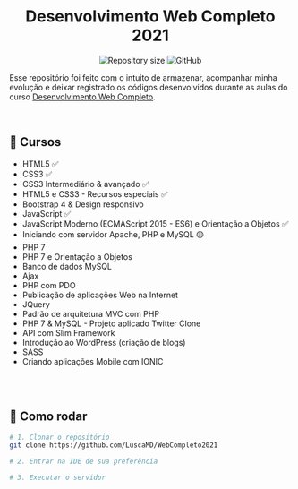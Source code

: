 <h1 align="center">Desenvolvimento Web Completo 2021</h1>

<!-- Mudar de acordo com o projeto -->
<p align="center">
  <img alt="Repository size" src="https://img.shields.io/github/repo-size/LuscaMD/WebCompleto2021.svg">
  <img alt="GitHub" src="https://img.shields.io/github/license/LuscaMD/WebCompleto2021.svg">
</p>

<!-- Descrição -->
<p>
    Esse repositório foi feito com o intuito de armazenar, acompanhar minha evolução e deixar registrado os códigos desenvolvidos durante as aulas do curso <a href="https://www.udemy.com/course/web-completo/">Desenvolvimento Web Completo</a>.
</p>
<br>

<!-- Imagem ou GIF da tela do projeto 
<p>
    Gif mostrando o efeito:
</p>
<p align="center">
    <img src="resources/readme.gif">
</p>
<br>

## 📝 Cursos: 

- Poder adicionar e remover as tecnologias a ser aprendida
- Poder marcar tecnologias como aprendida
- Não pode adicionar um tecnologia vazia
<br>
-->
## 🚀 Cursos

- HTML5 ✅
- CSS3 ✅
- CSS3 Intermediário & avançado ✅
- HTML5 e CSS3 - Recursos especiais ✅
- Bootstrap 4 & Design responsivo
- JavaScript ✅
- JavaScript Moderno (ECMAScript 2015 - ES6) e Orientação a Objetos ✅
- Iniciando com servidor Apache, PHP e MySQL 🟡
- PHP 7 
- PHP 7 e Orientação a Objetos
- Banco de dados MySQL
- Ajax
- PHP com PDO
- Publicação de aplicações Web na Internet
- JQuery
- Padrão de arquitetura MVC com PHP
- PHP 7 & MySQL - Projeto aplicado Twitter Clone
- API com Slim Framework
- Introdução ao WordPress (criação de blogs)
- SASS
- Criando aplicações Mobile com IONIC
<br>
<br>

## 👷 Como rodar
```bash
# 1. Clonar o repositório
git clone https://github.com/LuscaMD/WebCompleto2021

# 2. Entrar na IDE de sua preferência 

# 3. Executar o servidor
```

<!--
## 🤔 Como contribuir

- Faça um fork desse repositório;
- Crie uma branch com a sua feature: `git checkout -b minha-feature`;
- Faça commit das suas alterações: `git commit -m 'feat: Minha nova feature'`;
- Faça push para a sua branch: `git push origin minha-feature`.
<br><br>
Depois que o merge da sua pull request for feito, você pode deletar a sua branch.
<br>
-->
